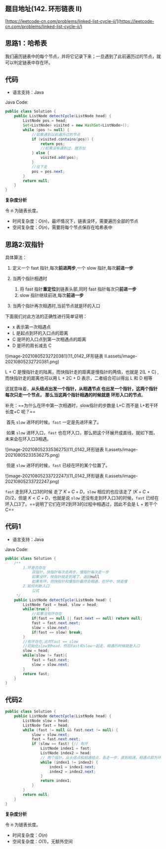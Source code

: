 ## 题目地址(142. 环形链表 II)

[https://leetcode-cn.com/problems/linked-list-cycle-ii/](https://leetcode-cn.com/problems/linked-list-cycle-ii/)

## 思路1：哈希表

我们遍历链表中的每个节点，并将它记录下来；一旦遇到了此前遍历过的节点，就可以判定链表中存在环。



## 代码

- 语言支持：Java

Java Code:

```java
public class Solution {
    public ListNode detectCycle(ListNode head) {
        ListNode pos = head;
        Set<ListNode> visited = new HashSet<ListNode>();
        while (pos != null) {
            //如果遇到以前遍历过的节点
            if (visited.contains(pos)) {
                return pos;
                //如果没有遇到过，就添加
            } else {
                visited.add(pos);
            }
            //往下走
            pos = pos.next;
        }
        return null;
    }
}

```

**复杂度分析**

令 n 为链表长度。

- 时间复杂度：$O(n)$，最坏情况下，链表没环，需要遍历全部的节点
- 空间复杂度：$O(n)$，需要将每个节点保存在哈希表中



## 思路2:双指针

具体算法：

1. 定义一个 fast 指针,每次**前进两步**,一个 slow 指针,每次**前进一步**

2. 当两个指针相遇时

   1. 将 fast 指针**重定位**到链表头部,同时 fast 指针每次只**前进一步**
   2. slow 指针继续前进,每次**前进一步**

3. 当两个指针再次相遇时,当前节点就是环的入口

   

下面我们对此方法的正确性进行简单证明：

- x 表示第一次相遇点
- L 是起点到环的入口点的距离
- C 是环的入口点到第一次相遇点的距离
- D 是环的周长减去 C

![image-20210805232720381](11_0142_环形链表 II.assets/image-20210805232720381.png)

L + C 是慢指针走的陆离，而快指针走的距离是慢指针的两倍，也就是 2(L + C) , 而快指针走的距离也可以用 L + 2C + D 表示，二者结合可以得出 L 和 D 相等

这就意味着，**从头结点出发一个指针，从相遇节点 也出发一个指针，这两个指针每次只走一个节点， 那么当这两个指针相遇的时候就是 环形入口的节点**。



补充：==为什么在环中第一次相遇时，slow指针的步数是 L+C 而不是 L+若干环长度+C 呢？==

​	首先 `slow` 进环的时候，`fast` 一定是先进环来了。

​	如果 `slow` 进环入口，`fast` 也在环入口，那么把这个环展开成直线，就如下图，未来会在环入口3相遇。

![image-20210805233536275](11_0142_环形链表 II.assets/image-20210805233536275.png)

​	但是 `slow` 进环的时候，`fast` 已经在环的某个位置了。

![image-20210805233722247](11_0142_环形链表 II.assets/image-20210805233722247.png)

`fast` 走到环入口3的时候 走了 $K+C+D$，`slow` 相应的也应该走了 $(K+C+D)/2$，但是 $K<C+D$，也就是说 `slow` 还没有走到环入口3的时候，`fast` 已经在环入口3了。==说明了它们在环2到环3的过程中相遇过，因此不会是 L + 若干个C==



## 代码1

- 语言支持：Java

Java Code:

```java
public class Solution {
    /**
        1.环是否存在 
            双指针，快指针每次走两步，慢指针每次走一步
            如果没环，快指针就走到尾了。返回null
            如果有环，则快指针和慢指针最终会相遇，在环中，快追慢
        2.如何判断入口
            公式
     */
    public ListNode detectCycle(ListNode head) {
        ListNode fast = head, slow = head;
        while(true){
            //如果没有环存在
            if(fast == null || fast.next == null) return null;
            fast = fast.next.next;
            slow = slow.next;
            if(fast == slow) break;
        }
        //有环存在,此时fast == slow
        //初始化slow到head，然后fast和slow一起走，相遇的时候就是入口
        slow = head;
        while(slow != fast){
            fast = fast.next;
            slow = slow.next;
        }
        return fast;
    }
}

```

## 代码2

```java
public class Solution {
    public ListNode detectCycle(ListNode head) {
        ListNode slow = head;
        ListNode fast = head;
        while (fast != null && fast.next != null) {
            slow = slow.next;
            fast = fast.next.next;
            if (slow == fast) {// 有环
                ListNode index1 = fast;
                ListNode index2 = head;
                // 两个指针，从头结点和相遇结点，各走一步，直到相遇，相遇点即为环入口
                while (index1 != index2) {
                    index1 = index1.next;
                    index2 = index2.next;
                }
                return index1;
            }
        }
        return null;
    }
}
```

**复杂度分析**

令 n 为链表长度。

- 时间复杂度：$O(n)$
- 空间复杂度：$O(1)$，无额外空间